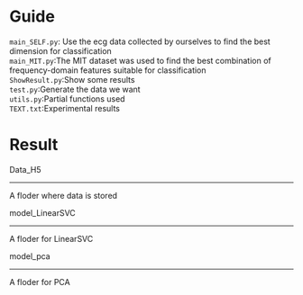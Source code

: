 Guide
=====  
  `main_SELF.py`: Use the ecg data collected by ourselves to find the best dimension for classification  
  `main_MIT.py`:The MIT dataset was used to find the best combination of frequency-domain features suitable for classification  
  `ShowResult.py`:Show some results  
  `test.py`:Generate the data we want  
  `utils.py`:Partial functions used  
  `TEXT.txt`:Experimental results

Result
=====  
Data_H5
______  
  A floder where data is stored   

model_LinearSVC
______
  A floder for LinearSVC  

model_pca
______  
  A floder for PCA  
